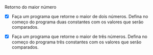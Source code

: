 Retorno do maior número

- [x] Faça um programa que retorne o maior de dois números. Defina no começo do programa duas constantes com os valores que serão comparados.

- [x] Faça um programa que retorne o maior de três números. Defina no começo do programa três constantes com os valores que serão comparados.